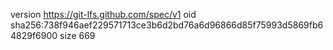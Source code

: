 version https://git-lfs.github.com/spec/v1
oid sha256:738f946aef229571713ce3b6d2bd76a6d96866d85f75993d5869fb64829f6900
size 669
